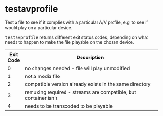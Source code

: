# testavprofile
Test a file to see if it complies with a particular A/V profile, e.g. to see if would play on a particular device.

<tt>testavprofile</tt> returns different exit status codes, depending on what needs to happen to make the file playable on the chosen device.

<table style="width=80%; border=1">
<tr><th style="width:20px">Exit Code</th> <th>Description</th></tr>
<tr><td>0</td> <td>no changes needed - file will play unmodified</td></tr>
<tr><td>1</td> <td>not a media file</td></tr>
<tr><td>2</td> <td>compatible version already exists in the same directory</td></tr>
<tr><td>3</td> <td>remuxing required - streams are compatible, but container isn't</td></tr>
<tr><td>4</td> <td>needs to be transcoded to be playable</td></tr>
</table>
